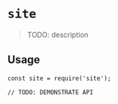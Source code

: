 # `site`

> TODO: description

## Usage

```
const site = require('site');

// TODO: DEMONSTRATE API
```
